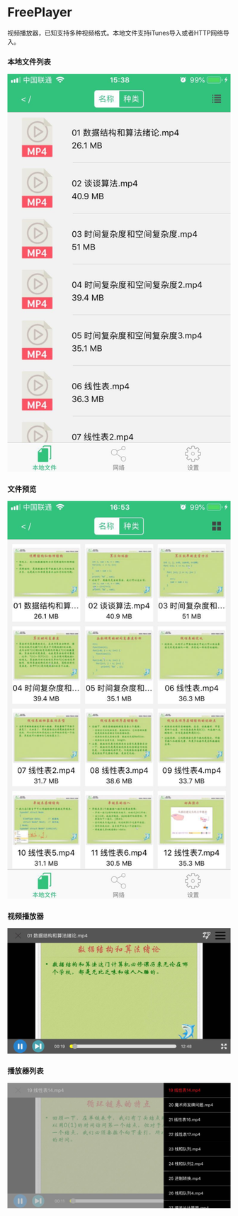 # FreePlayer

视频播放器，已知支持多种视频格式。本地文件支持iTunes导入或者HTTP网络导入。

### 本地文件列表

![img-w70](snapshot/file_list.jpeg)

### 文件预览

![img](snapshot/file_collction.jpeg)

### 视频播放器

![img](snapshot/video_player.jpeg)

### 播放器列表

![img](snapshot/play_list.jpeg)